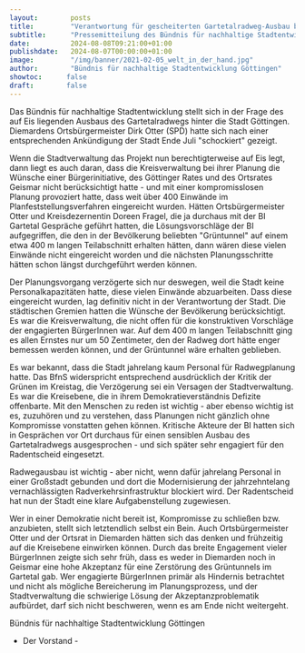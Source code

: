 ```yaml
---
layout:        posts
title:         "Verantwortung für gescheiterten Gartetalradweg-Ausbau beim Landkreis "
subtitle:      "Pressemitteilung des Bündnis für nachhaltige Stadtentwicklung"
date:          2024-08-08T09:21:00+01:00
publishdate:   2024-08-07T00:00:00+01:00
image:         "/img/banner/2021-02-05_welt_in_der_hand.jpg"
author:        "Bündnis für nachhaltige Stadtentwicklung Göttingen"
showtoc:      false
draft:        false
---
```


Das Bündnis für nachhaltige Stadtentwicklung stellt sich in der Frage des auf Eis liegenden Ausbaus des Gartetalradwegs hinter die Stadt Göttingen. Diemardens Ortsbürgermeister Dirk Otter (SPD) hatte sich nach einer entsprechenden Ankündigung der Stadt Ende Juli "schockiert" gezeigt. 

Wenn die Stadtverwaltung das Projekt nun berechtigterweise auf Eis legt, dann liegt es auch daran, dass die Kreisverwaltung bei ihrer Planung die Wünsche einer Bürgerinitiative, des Göttinger Rates und des Ortsrates Geismar nicht berücksichtigt hatte - und mit einer kompromisslosen Planung provoziert hatte, dass weit über 400 Einwände im Planfeststellungsverfahren eingereicht wurden. 
Hätten Ortsbürgermeister Otter und Kreisdezernentin Doreen Fragel, die ja durchaus mit der BI Gartetal Gespräche geführt hatten, die Lösungsvorschläge der BI aufgegriffen, die den in der Bevölkerung beliebten "Grüntunnel" auf einem etwa 400 m langen Teilabschnitt erhalten hätten, dann wären diese vielen Einwände nicht eingereicht worden und die nächsten Planungsschritte hätten schon längst durchgeführt werden können. 

Der Planungsvorgang verzögerte sich nur deswegen, weil die Stadt keine Personalkapazitäten hatte, diese vielen Einwände abzuarbeiten. Dass diese eingereicht wurden, lag definitiv nicht in der Verantwortung der Stadt. Die städtischen Gremien hatten die Wünsche der Bevölkerung berücksichtigt. Es war die Kreisverwaltung, die nicht offen für die konstruktiven Vorschläge der engagierten BürgerInnen war. Auf dem 400 m langen Teilabschnitt ging es allen Ernstes nur um 50 Zentimeter, den der Radweg dort hätte enger bemessen werden können, und der Grüntunnel wäre erhalten geblieben.

Es war bekannt, dass die Stadt jahrelang kaum Personal für Radwegplanung hatte. Das BfnS widerspricht entsprechend ausdrücklich der Kritik der Grünen im Kreistag, die Verzögerung sei ein Versagen der Stadtverwaltung. Es war die Kreisebene, die in ihrem Demokratieverständnis Defizite offenbarte. Mit den Menschen zu reden ist wichtig - aber ebenso wichtig ist es, zuzuhören und zu verstehen, dass Planungen nicht gänzlich ohne Kompromisse vonstatten gehen können. Kritische Akteure der BI hatten sich in Gesprächen vor Ort durchaus für einen sensiblen Ausbau des Gartetalradwegs ausgesprochen - und sich später sehr engagiert für den Radentscheid eingesetzt.

Radwegausbau ist wichtig - aber nicht, wenn dafür jahrelang Personal in einer Großstadt gebunden und dort die Modernisierung der jahrzehntelang vernachlässigten Radverkehrsinfrastruktur blockiert wird. Der Radentscheid hat nun der Stadt eine klare Aufgabenstellung zugewiesen. 

Wer in einer Demokratie nicht bereit ist, Kompromisse zu schließen bzw. anzubieten, stellt sich letztendlich selbst ein Bein. Auch Ortsbürgermeister Otter und der Ortsrat in Diemarden hätten sich das denken und frühzeitig auf die Kreisebene einwirken können. Durch das breite Engagement vieler BürgerInnen zeigte sich sehr früh, dass es weder in Diemarden noch in Geismar eine hohe Akzeptanz für eine Zerstörung des Grüntunnels im Gartetal gab. Wer engagierte BürgerInnen primär als Hindernis betrachtet und nicht als mögliche Bereicherung im Planungsprozess, und der Stadtverwaltung die schwierige Lösung der Akzeptanzproblematik aufbürdet, darf sich nicht beschweren, wenn es am Ende nicht weitergeht. 


 	

Bündnis für nachhaltige Stadtentwicklung Göttingen

- Der Vorstand -

